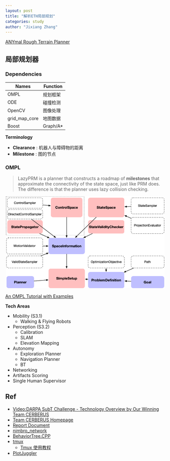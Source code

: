```yaml
---
layout: post
title: "解析ETH局部规划"
categories: study
author: "Jixiang Zhang"
---
```


[ANYmal Rough Terrain Planner](https://github.com/leggedrobotics/art_planner)

## 局部规划器

### Dependencies

| Names         | Function |
| ------------- | -------- |
| OMPL          | 规划框架 |
| ODE           | 碰撞检测 |
| OpenCV        | 图像处理 |
| grid_map_core | 地图数据 |
| Boost         | Graph/A* |

**Terminology**

- **Clearance** : 机器人与障碍物的距离
- **Milestone** : 图的节点

### OMPL

> LazyPRM is a planner that constructs a roadmap of **milestones** that approximate the connectivity of the state space, just like PRM does. The difference is that the planner uses lazy collision checking.

<!-- ![api](/images/ompl_api.png) -->
<p align="center">
  <img src="/images/ompl_api.png" width="500"/>
</p>

[An OMPL Tutorial with Examples](https://www.youtube.com/watch?v=yggi7QjfOUM)

**Tech Areas**

- Mobility (S3.1)
  - Walking & Flying Robots
- Perception (S3.2)
  - Calibration
  - SLAM
  - Elevation Mapping
- Autonomy
  - Exploration Planner
  - Navigation Planner
  - BT
- Networking
- Artifacts Scoring
- Single Human Supervisor

## Ref

- [Video:DARPA SubT Challenge - Technology Overview by Our Winning Team CERBERUS](https://www.youtube.com/watch?v=lrLPMoSLvVo)
- [Team CERBERUS Homepage](https://www.subt-cerberus.org)
- [Report Document](https://arxiv.org/pdf/2207.04914.pdf)
- [nimbro_network](https://github.com/AIS-Bonn/nimbro_network)
- [BehaviorTree.CPP](https://github.com/BehaviorTree/BehaviorTree.CPP)
- [tmux](https://github.com/tmux/tmux)
  - [Tmux 使用教程](http://www.ruanyifeng.com/blog/2019/10/tmux.html)
- [PlotJuggler](https://github.com/facontidavide/PlotJuggler)